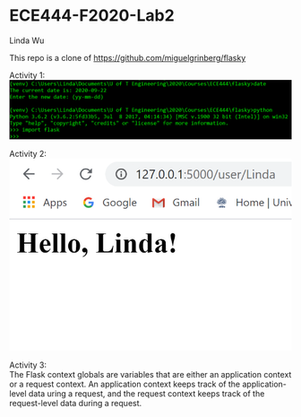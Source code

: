 # ECE444-F2020-Lab2
Linda Wu

This repo is a clone of https://github.com/miguelgrinberg/flasky

Activity 1:
![Activity 1](Activity1.PNG)  


Activity 2:  
![Activity 2](Activity2.PNG)  

Activity 3:  
The Flask context globals are variables that are either an application context or a request context. An application context keeps track of the application-level data uring a request, and the request context keeps track of the request-level data during a request. 
